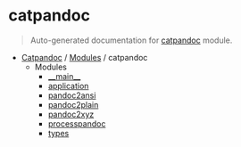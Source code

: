 # catpandoc

> Auto-generated documentation for [catpandoc](../../catpandoc/__init__.py) module.

- [Catpandoc](../README.md#catpandoc-index) / [Modules](../README.md#catpandoc-modules) / catpandoc
    - Modules
        - [\_\_main\_\_](module.md#__main__)
        - [application](application.md#application)
        - [pandoc2ansi](pandoc2ansi.md#pandoc2ansi)
        - [pandoc2plain](pandoc2plain.md#pandoc2plain)
        - [pandoc2xyz](pandoc2xyz.md#pandoc2xyz)
        - [processpandoc](processpandoc.md#processpandoc)
        - [types](types.md#types)
